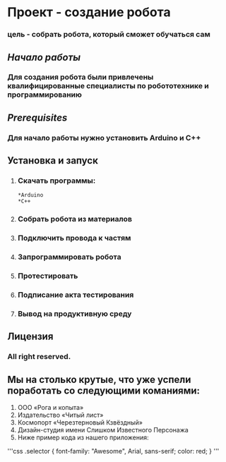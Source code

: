 # **Проект - создание робота**
### цель - собрать робота, который сможет обучаться сам

## ***Начало работы***
### Для создания робота были привлечены квалифицированные специалисты по робототехнике и программированию

## ***Prerequisites***
### Для начало работы нужно установить Arduino и С++

## Установка и запуск
1. ### Скачать программы:
       *Arduino
       *C++

2. ### Собрать робота из материалов
3. ### Подключить провода к частям
4. ### Запрограммировать робота
5. ### Протестировать
6. ### Подписание акта тестирования
7. ### Вывод на продуктивную среду

## Лицензия
### All right reserved.

## Мы на столько крутые, что уже успели поработать со следующими команиями:

1. ООО «Рога и копыта»
2. Издательство «Читый лист»
3. Космопорт «Черезтерновый Кзвёздный»
4. Дизайн-студия имени Слишком Известного Персонажа
5. Ниже пример кода из нашего приложения:

  '''css
  .selector {
  font-family: "Awesome", Arial, sans-serif;
  color: red;
}
'''
